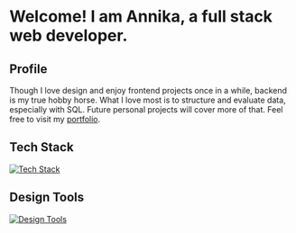 # Welcome! I am Annika, a full stack web developer.

## Profile

Though I love design and enjoy frontend projects once in a while, backend is my true hobby horse. What I love most is to structure and evaluate data, especially with SQL. Future personal projects will cover more of that. Feel free to visit my [portfolio](https://annika-klu.github.io).

## Tech Stack

[![Tech Stack](https://skillicons.dev/icons?i=git,js,html,css,sass,vue,nuxt,react,nodejs,mongodb,mysql,postgres,py,flask,docker)](https://skillicons.dev)

## Design Tools
[![Design Tools](https://skillicons.dev/icons?i=ps,ai,figma)](https://skillicons.dev)
